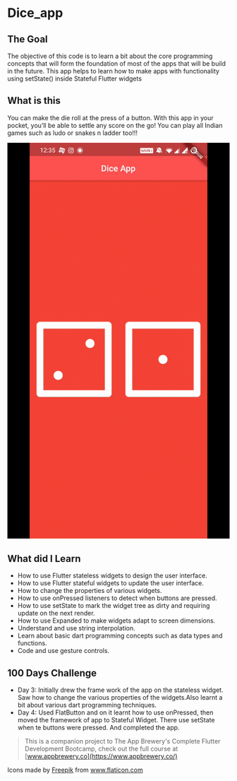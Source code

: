 # Dice_app

## The Goal
The objective of this code is to learn a bit about the core programming concepts that will form the foundation of most of the apps that will be build in the future. This app helps to learn how to make apps with functionality using setState() inside Stateful Flutter widgets

## What is this
You can make the die roll at the press of a button. With this app in your pocket, you’ll be able to settle any score on the go! You can play all Indian games such as ludo or snakes n ladder too!!!

![Finished App](https://github.com/roshansingh98/dice_app/blob/master/githubFiles/appScreen.gif)

## What did I Learn
* How to use Flutter stateless widgets to design the user interface.
* How to use Flutter stateful widgets to update the user interface.
* How to change the properties of various widgets.
* How to use onPressed listeners to detect when buttons are pressed.
* How to use setState to mark the widget tree as dirty and requiring update on the next render.
* How to use Expanded to make widgets adapt to screen dimensions.
* Understand and use string interpolation.
* Learn about basic dart programming concepts such as data types and functions.
* Code and use gesture controls.

## 100 Days Challenge
* Day 3: Initially drew the frame work of the app on the stateless widget. Saw how to change the various properties of the widgets.Also learnt a bit about various dart programming techniques.
* Day 4: Used FlatButton and on it learnt how to use onPressed, then moved the framework of app to Stateful Widget. There use setState when te buttons were pressed. And completed the app.


>This is a companion project to The App Brewery's Complete Flutter Development Bootcamp, check out the full course at [www.appbrewery.co](https://www.appbrewery.co/)

Icons made by <a href="https://www.flaticon.com/authors/freepik" title="Freepik">Freepik</a> from <a href="https://www.flaticon.com/" title="Flaticon"> www.flaticon.com</a>